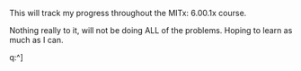 This will track my progress throughout the MITx: 6.00.1x course.

Nothing really to it, will not be doing ALL of the problems. Hoping to learn as much as I can.

q:^]
